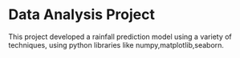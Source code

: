# Data Analysis Project

This project developed a rainfall prediction model using a variety of techniques, using python libraries like numpy,matplotlib,seaborn.
